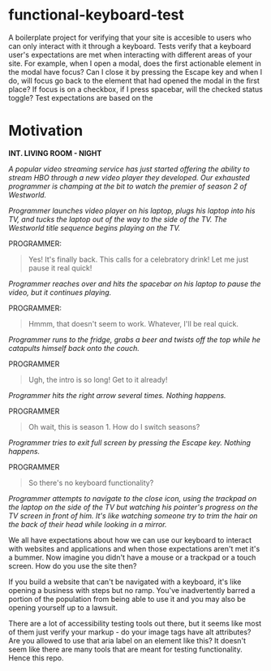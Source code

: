 # functional-keyboard-test

A boilerplate project for verifying that your site is accesible to users who can only interact with it through a keyboard.
Tests verify that a keyboard user's expectations are met when interacting with different areas of your site. For example,
when I open a modal, does the first actionable element in the modal have focus? Can I close it by pressing the Escape key and when I do, will focus go back to the element that had opened the modal in the first place? If focus is on a checkbox, if I press spacebar, will the checked status toggle? Test expectations are based on the

# Motivation
**INT. LIVING ROOM - NIGHT**

*A popular video streaming service has just started offering the ability to stream HBO through a new video player they developed. Our exhausted programmer is champing at the bit to watch the premier of season 2 of Westworld.*

*Programmer launches video player on his laptop, plugs his laptop into his TV, and tucks the laptop out of the way to the side of the TV. The Westworld title sequence begins playing on the TV.*

PROGRAMMER:
> Yes! It's finally back. This calls for a celebratory drink! Let me just pause it real quick!

*Programmer reaches over and hits the spacebar on his laptop to pause the video, but it continues playing.*

PROGRAMMER:
> Hmmm, that doesn't seem to work. Whatever, I'll be real quick.

*Programmer runs to the fridge, grabs a beer and twists off the top while he catapults himself back onto the couch.*

PROGRAMMER
> Ugh, the intro is so long! Get to it already!

*Programmer hits the right arrow several times. Nothing happens.*

PROGRAMMER
> Oh wait, this is season 1. How do I switch seasons?

*Programmer tries to exit full screen by pressing the Escape key. Nothing happens.*

PROGRAMMER
> So there's no keyboard functionality?

*Programmer attempts to navigate to the close icon, using the trackpad on the laptop on the side of the TV but watching his pointer's progress on the TV screen in front of him. It's like watching someone try to trim the hair on the back of their head while looking in a mirror.*

We all have expectations about how we can use our keyboard to interact with websites and applications and when those expectations aren't met it's a bummer. Now imagine you didn't have a mouse or a trackpad or a touch screen. How do you use the site then?

If you build a website that can't be navigated with a keyboard, it's like opening a business with steps but no ramp. You've inadvertently barred a portion of the population from being able to use it and you may also be opening yourself up to a lawsuit.

There are a lot of accessibility testing tools out there, but it seems like most of them just verify your markup - do your image tags have alt attributes? Are you allowed to use that aria label on an element like this? It doesn't seem like there are many tools that are meant for testing functionality. Hence this repo.
